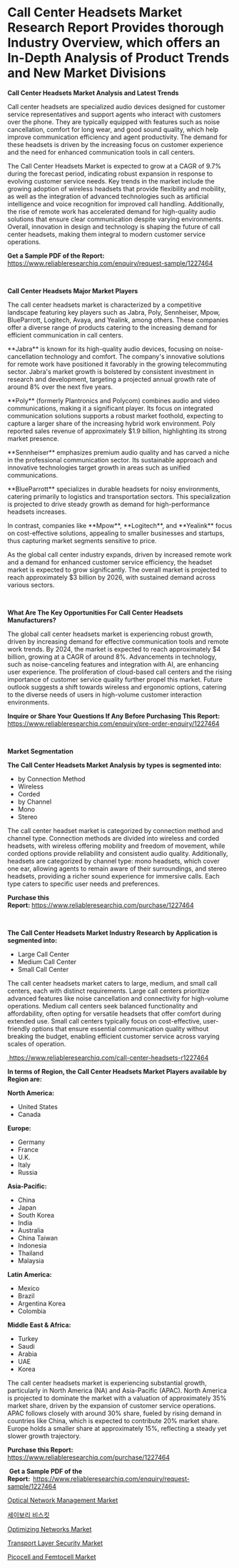 <p><h1>Call Center Headsets Market Research Report Provides thorough Industry Overview, which offers an In-Depth Analysis of Product Trends and New Market Divisions</h1></p><p><strong>Call Center Headsets Market Analysis and Latest Trends</strong></p>
<p><p>Call center headsets are specialized audio devices designed for customer service representatives and support agents who interact with customers over the phone. They are typically equipped with features such as noise cancellation, comfort for long wear, and good sound quality, which help improve communication efficiency and agent productivity. The demand for these headsets is driven by the increasing focus on customer experience and the need for enhanced communication tools in call centers.</p><p>The Call Center Headsets Market is expected to grow at a CAGR of 9.7% during the forecast period, indicating robust expansion in response to evolving customer service needs. Key trends in the market include the growing adoption of wireless headsets that provide flexibility and mobility, as well as the integration of advanced technologies such as artificial intelligence and voice recognition for improved call handling. Additionally, the rise of remote work has accelerated demand for high-quality audio solutions that ensure clear communication despite varying environments. Overall, innovation in design and technology is shaping the future of call center headsets, making them integral to modern customer service operations.</p></p>
<p><strong>Get a Sample PDF of the Report:&nbsp;</strong> <a href="https://www.reliableresearchiq.com/enquiry/request-sample/1227464?utm_campaign=1102&utm_medium=2&utm_source=Github&utm_content=ia&utm_term=08042025&utm_id=call-center-headsets">https://www.reliableresearchiq.com/enquiry/request-sample/1227464</a></p>
<p>&nbsp;</p>
<p><strong>Call Center Headsets Major Market Players</strong></p>
<p><p>The call center headsets market is characterized by a competitive landscape featuring key players such as Jabra, Poly, Sennheiser, Mpow, BlueParrott, Logitech, Avaya, and Yealink, among others. These companies offer a diverse range of products catering to the increasing demand for efficient communication in call centers.</p><p>**Jabra** is known for its high-quality audio devices, focusing on noise-cancellation technology and comfort. The company's innovative solutions for remote work have positioned it favorably in the growing telecommuting sector. Jabra's market growth is bolstered by consistent investment in research and development, targeting a projected annual growth rate of around 8% over the next five years.</p><p>**Poly** (formerly Plantronics and Polycom) combines audio and video communications, making it a significant player. Its focus on integrated communication solutions supports a robust market foothold, expecting to capture a larger share of the increasing hybrid work environment. Poly reported sales revenue of approximately $1.9 billion, highlighting its strong market presence.</p><p>**Sennheiser** emphasizes premium audio quality and has carved a niche in the professional communication sector. Its sustainable approach and innovative technologies target growth in areas such as unified communications.</p><p>**BlueParrott** specializes in durable headsets for noisy environments, catering primarily to logistics and transportation sectors. This specialization is projected to drive steady growth as demand for high-performance headsets increases.</p><p>In contrast, companies like **Mpow**, **Logitech**, and **Yealink** focus on cost-effective solutions, appealing to smaller businesses and startups, thus capturing market segments sensitive to price.</p><p>As the global call center industry expands, driven by increased remote work and a demand for enhanced customer service efficiency, the headset market is expected to grow significantly. The overall market is projected to reach approximately $3 billion by 2026, with sustained demand across various sectors.</p></p>
<p>&nbsp;</p>
<p><strong>What Are The Key Opportunities For Call Center Headsets Manufacturers?</strong></p>
<p><p>The global call center headsets market is experiencing robust growth, driven by increasing demand for effective communication tools and remote work trends. By 2024, the market is expected to reach approximately $4 billion, growing at a CAGR of around 8%. Advancements in technology, such as noise-canceling features and integration with AI, are enhancing user experience. The proliferation of cloud-based call centers and the rising importance of customer service quality further propel this market. Future outlook suggests a shift towards wireless and ergonomic options, catering to the diverse needs of users in high-volume customer interaction environments.</p></p>
<p><strong>Inquire or Share Your Questions If Any Before Purchasing This Report:</strong> <a href="https://www.reliableresearchiq.com/enquiry/pre-order-enquiry/1227464?utm_campaign=1102&utm_medium=2&utm_source=Github&utm_content=ia&utm_term=08042025&utm_id=call-center-headsets">https://www.reliableresearchiq.com/enquiry/pre-order-enquiry/1227464</a></p>
<p>&nbsp;</p>
<p><strong>Market Segmentation</strong></p>
<p><strong>The Call Center Headsets Market Analysis by types is segmented into:</strong></p>
<p><ul><li>by Connection Method</li><li>Wireless</li><li>Corded</li><li>by Channel</li><li>Mono</li><li>Stereo</li></ul></p>
<p><p>The call center headset market is categorized by connection method and channel type. Connection methods are divided into wireless and corded headsets, with wireless offering mobility and freedom of movement, while corded options provide reliability and consistent audio quality. Additionally, headsets are categorized by channel type: mono headsets, which cover one ear, allowing agents to remain aware of their surroundings, and stereo headsets, providing a richer sound experience for immersive calls. Each type caters to specific user needs and preferences.</p></p>
<p><strong>Purchase this Report:&nbsp;</strong><a href="https://www.reliableresearchiq.com/purchase/1227464?utm_campaign=1102&utm_medium=2&utm_source=Github&utm_content=ia&utm_term=08042025&utm_id=call-center-headsets">https://www.reliableresearchiq.com/purchase/1227464</a></p>
<p>&nbsp;</p>
<p><strong>The Call Center Headsets Market Industry Research by Application is segmented into:</strong></p>
<p><ul><li>Large Call Center</li><li>Medium Call Center</li><li>Small Call Center</li></ul></p>
<p><p>The call center headsets market caters to large, medium, and small call centers, each with distinct requirements. Large call centers prioritize advanced features like noise cancellation and connectivity for high-volume operations. Medium call centers seek balanced functionality and affordability, often opting for versatile headsets that offer comfort during extended use. Small call centers typically focus on cost-effective, user-friendly options that ensure essential communication quality without breaking the budget, enabling efficient customer service across varying scales of operation.</p></p>
<p><a href="https://www.reliableresearchiq.com/call-center-headsets-r1227464?utm_campaign=1102&utm_medium=2&utm_source=Github&utm_content=ia&utm_term=08042025&utm_id=call-center-headsets">&nbsp;https://www.reliableresearchiq.com/call-center-headsets-r1227464</a></p>
<p><strong>In terms of Region, the Call Center Headsets Market Players available by Region are:</strong></p>
<p>
    <p> <strong> North America: </strong>
        <ul>
            <li>United States</li>
            <li>Canada</li>
        </ul>
        </p> 
    <p> <strong> Europe: </strong>
        <ul>
            <li>Germany</li>
            <li>France</li>
            <li>U.K.</li>
            <li>Italy</li>
            <li>Russia</li>
        </ul>
        </p> 
    <p> <strong> Asia-Pacific: </strong>
        <ul>
            <li>China</li>
            <li>Japan</li>
            <li>South Korea</li>
            <li>India</li>
            <li>Australia</li>
            <li>China Taiwan</li>
            <li>Indonesia</li>
            <li>Thailand</li>
            <li>Malaysia</li>
        </ul>
        </p> 
    <p> <strong> Latin America: </strong>
        <ul>
            <li>Mexico</li>
            <li>Brazil</li>
            <li>Argentina Korea</li>
            <li>Colombia</li>
        </ul>
        </p> 
    <p> <strong> Middle East & Africa: </strong>
        <ul>
            <li>Turkey</li>
            <li>Saudi</li>
            <li>Arabia</li>
            <li>UAE</li>
            <li>Korea</li>
        </ul>
    </p>
    </p>
<p><p>The call center headsets market is experiencing substantial growth, particularly in North America (NA) and Asia-Pacific (APAC). North America is projected to dominate the market with a valuation of approximately 35% market share, driven by the expansion of customer service operations. APAC follows closely with around 30% share, fueled by rising demand in countries like China, which is expected to contribute 20% market share. Europe holds a smaller share at approximately 15%, reflecting a steady yet slower growth trajectory.</p></p>
<p><strong>Purchase this Report: </strong><a href="https://www.reliableresearchiq.com/purchase/1227464?utm_campaign=1102&utm_medium=2&utm_source=Github&utm_content=ia&utm_term=08042025&utm_id=call-center-headsets">https://www.reliableresearchiq.com/purchase/1227464</a></p>
<p>&nbsp;<strong>Get a Sample PDF of the Report:&nbsp;&nbsp;</strong><a href="https://www.reliableresearchiq.com/enquiry/request-sample/1227464?utm_campaign=1102&utm_medium=2&utm_source=Github&utm_content=ia&utm_term=08042025&utm_id=call-center-headsets">https://www.reliableresearchiq.com/enquiry/request-sample/1227464</a></p>
<p><strong></strong></p>
<p><p><a href="https://github.com/gauldvikerm6/Market-Research-Report-List-1/blob/main/optical-network-management-market.md?utm_campaign=1102&utm_medium=2&utm_source=Github&utm_content=ia&utm_term=08042025&utm_id=call-center-headsets">Optical Network Management Market</a></p><p><a href="https://github.com/laholand/Market-Research-Report-List-7/blob/main/441416853022.md?utm_campaign=1102&utm_medium=2&utm_source=Github&utm_content=ia&utm_term=08042025&utm_id=call-center-headsets">세이보리 비스킷</a></p><p><a href="https://github.com/ardgenoud/Market-Research-Report-List-1/blob/main/optimizing-networks-market.md?utm_campaign=1102&utm_medium=2&utm_source=Github&utm_content=ia&utm_term=08042025&utm_id=call-center-headsets">Optimizing Networks Market</a></p><p><a href="https://github.com/cingozascard/Market-Research-Report-List-1/blob/main/transport-layer-security-market.md?utm_campaign=1102&utm_medium=2&utm_source=Github&utm_content=ia&utm_term=08042025&utm_id=call-center-headsets">Transport Layer Security Market</a></p><p><a href="https://github.com/airitaursela/Market-Research-Report-List-1/blob/main/picocell-and-femtocell-market.md?utm_campaign=1102&utm_medium=2&utm_source=Github&utm_content=ia&utm_term=08042025&utm_id=call-center-headsets">Picocell and Femtocell Market</a></p></p>
